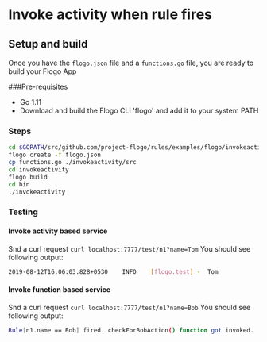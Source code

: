 # Invoke activity when rule fires

## Setup and build
Once you have the `flogo.json` file and a `functions.go` file, you are ready to build your Flogo App

###Pre-requisites
* Go 1.11
* Download and build the Flogo CLI 'flogo' and add it to your system PATH

### Steps

```sh
cd $GOPATH/src/github.com/project-flogo/rules/examples/flogo/invokeactivity
flogo create -f flogo.json
cp functions.go ./invokeactivity/src
cd invokeactivity
flogo build
cd bin
./invokeactivity
```
### Testing

#### Invoke activity based service
Snd a curl request
`curl localhost:7777/test/n1?name=Tom`
You should see following output:
```sh
2019-08-12T16:06:03.828+0530	INFO	[flogo.test] -	Tom
```

#### Invoke function based service

Snd a curl request
`curl localhost:7777/test/n1?name=Bob`
You should see following output:
```sh
Rule[n1.name == Bob] fired. checkForBobAction() function got invoked.
```